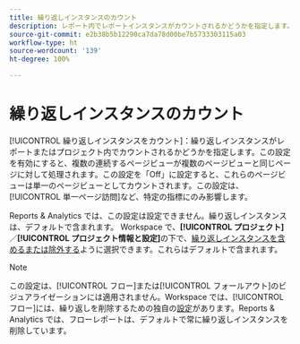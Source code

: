 ```yaml
---
title: 繰り返しインスタンスのカウント
description: レポート内でレポートインスタンスがカウントされるかどうかを指定します。
source-git-commit: e2b38b5b12290ca7da78d00be7b5733303115a03
workflow-type: ht
source-wordcount: '139'
ht-degree: 100%

---
```



# 繰り返しインスタンスのカウント

[!UICONTROL 繰り返しインスタンスをカウント]：繰り返しインスタンスがレポートまたはプロジェクト内でカウントされるかどうかを指定します。この設定を有効にすると、複数の連続するページビューが複数のページビューと同じページに対して処理されます。この設定を「Off」に設定すると、これらのページビューは単一のページビューとしてカウントされます。この設定は、[!UICONTROL 単一ページ訪問]など、特定の指標にのみ影響します。

Reports &amp; Analytics では、この設定は設定できません。繰り返しインスタンスは、デフォルトで含まれます。
Workspace で、**[!UICONTROL プロジェクト]**／**[!UICONTROL プロジェクト情報と設定]**&#x200B;の下で、[繰り返しインスタンスを含めるまたは除外する](/help/analyze/analysis-workspace/build-workspace-project/freeform-overview.md)ように選択できます。これらはデフォルトで含まれます。

>[!NOTE]
>この設定は、[!UICONTROL フロー]または[!UICONTROL フォールアウト]のビジュアライゼーションには適用されません。Workspace では、[!UICONTROL フロー]には、繰り返しを削除するための独自の[設定](/help/analyze/analysis-workspace/visualizations/c-flow/flow-settings.md)があります。Reports &amp; Analytics では、フローレポートは、デフォルトで常に繰り返しインスタンスを削除しています。
